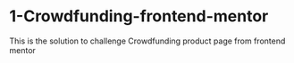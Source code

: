 # 1-Crowdfunding-frontend-mentor
This is the solution to challenge Crowdfunding product page from frontend mentor
